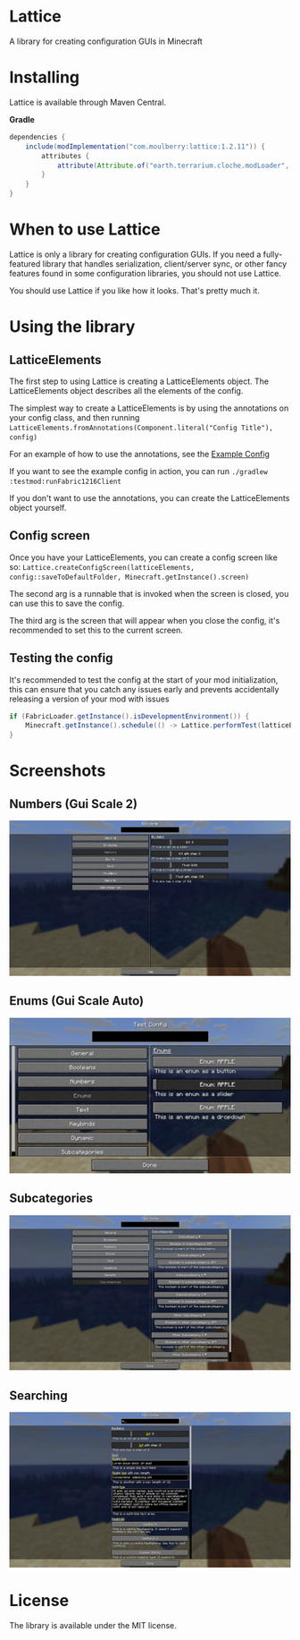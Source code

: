 # Lattice

A library for creating configuration GUIs in Minecraft

# Installing

Lattice is available through Maven Central.

__Gradle__
```groovy
dependencies {
    include(modImplementation("com.moulberry:lattice:1.2.11")) {
        attributes {
            attribute(Attribute.of("earth.terrarium.cloche.modLoader", String), "fabric")
        }
    }
}
```

# When to use Lattice
Lattice is only a library for creating configuration GUIs. If you need a fully-featured
library that handles serialization, client/server sync, or other fancy features found
in some configuration libraries, you should not use Lattice.

You should use Lattice if you like how it looks. That's pretty much it.

# Using the library

## LatticeElements
The first step to using Lattice is creating a LatticeElements object.
The LatticeElements object describes all the elements of the config.

The simplest way to create a LatticeElements is by using the annotations on your config class,
and then running `LatticeElements.fromAnnotations(Component.literal("Config Title"), config)`

For an example of how to use the annotations, see the [Example Config](https://github.com/Moulberry/Lattice/blob/master/testmod/src/main/java/com/moulberry/lattice/testmod/TestConfig.java)

If you want to see the example config in action, you can run `./gradlew :testmod:runFabric1216Client`

If you don't want to use the annotations, you can create the LatticeElements object yourself.

## Config screen
Once you have your LatticeElements, you can create a config screen like so:
`Lattice.createConfigScreen(latticeElements, config::saveToDefaultFolder, Minecraft.getInstance().screen)`

The second arg is a runnable that is invoked when the screen is closed, you can use this to save the config.

The third arg is the screen that will appear when you close the config, it's recommended to set this to the current screen.

## Testing the config
It's recommended to test the config at the start of your mod initialization, this can ensure
that you catch any issues early and prevents accidentally releasing a version of your mod with issues

```java
if (FabricLoader.getInstance().isDevelopmentEnvironment()) {
    Minecraft.getInstance().schedule(() -> Lattice.performTest(latticeElements));
}
```

# Screenshots

## Numbers (Gui Scale 2)
![Numbers](https://raw.githubusercontent.com/Moulberry/Lattice/refs/heads/master/screenshots/numbers_guiscale2.png)

## Enums (Gui Scale Auto)
![Enums](https://raw.githubusercontent.com/Moulberry/Lattice/refs/heads/master/screenshots/enums_guiscaleauto.png)

## Subcategories
![Subcategories](https://raw.githubusercontent.com/Moulberry/Lattice/refs/heads/master/screenshots/subcategories.png)

## Searching
![Searching](https://raw.githubusercontent.com/Moulberry/Lattice/refs/heads/master/screenshots/searching.png)

# License
The library is available under the MIT license.
